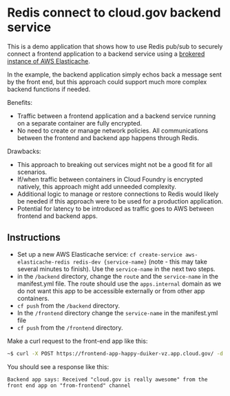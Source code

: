 # Redis connect to cloud.gov backend service

This is a demo application that shows how to use Redis pub/sub to securely connect a frontend application to a backend service using a [brokered instance of AWS Elasticache](https://cloud.gov/docs/services/aws-elasticache/).

In the example, the backend application simply echos back a message sent by the front end, but this approach could support much more complex backend functions if needed.

Benefits:

* Traffic between a frontend application and a backend service running on a separate container are fully encrypted.
* No need to create or manage network policies. All communications between the frontend and backend app happens through Redis.

Drawbacks:

* This approach to breaking out services might not be a good fit for all scenarios.
* If/when traffic between containers in Cloud Foundry is encrypted natively, this approach might add unneeded complexity.
* Additional logic to manage or restore connections to Redis would likely be needed if this approach were to be used for a production application.
* Potential for latency to be introduced as traffic goes to AWS between frontend and backend apps.


## Instructions

* Set up a new AWS Elasticache service: `cf create-service aws-elasticache-redis redis-dev {service-name}` (note - this may take several minutes to finish). Use the `service-name` in the next two steps.
* in the `/backend` directory, change the `route` and the `service-name` in the manifest.yml file. The route should use the `apps.internal` domain as we do not want this app to be accessible externally or from other app containers.
* `cf push` from the `/backend` directory.
* In the  `/frontend` directory change the `service-name` in the manifest.yml file
* `cf push` from the `/frontend` directory.

Make a curl request to the front-end app like this:

```bash
~$ curl -X POST https://frontend-app-happy-duiker-vz.app.cloud.gov/ -d '{"message":"cloud.gov is really awesome"}' -H 'Content-type:application/json
```

You should see a response like this:

```
Backend app says: Received "cloud.gov is really awesome" from the front end app on "from-frontend" channel
```

